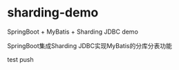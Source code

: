 # sharding-demo
SpringBoot + MyBatis + Sharding JDBC demo

SpringBoot集成Sharding JDBC实现MyBatis的分库分表功能

test push
